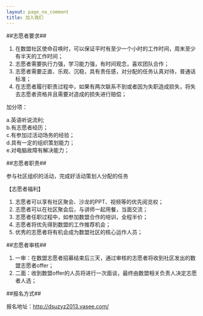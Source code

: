 ```yaml
---
layout: page_no_comment
title: 加入我们
---
```


##志愿者要求##

1. 在数盟社区使命召唤时，可以保证平时有至少一个小时的工作时间，周末至少有半天的工作时间；
2. 志愿者需要执行力强，学习能力强，有时间观念，喜欢团队合作；
3. 志愿者需要正直、乐观、沉稳，具有责任感，对分配的任务认真对待，普通话标准；
4. 在志愿者履行职责过程中，如果有两次联系不到或者因为失职造成损失，将失去志愿者资格并且需要对造成的损失进行赔偿；

加分项：

a.英语听说流利;  
b.有志愿者经历；  
c.有参加过活动场务的经验；  
d.具有一定的组织策划能力；  
e.对电脑故障有解决能力；  

##志愿者职责##

参与社区组织的活动，完成好活动策划人分配的任务

【志愿者福利】

1. 志愿者可以享有社区聚会、沙龙的PPT、视频等的优先阅览权；
2. 志愿者可以在社区聚会后，与讲师一起用餐，当面交流；
3. 志愿者任职过程中，如参加数盟合作的培训，全程半价；
4. 志愿者将优先得到数盟的工作推荐机会；
5. 优秀的志愿者将有机会成为数盟社区的核心运作人员；

##志愿者审核##

1. 一审：在数盟志愿者招募结束后三天，通过审核的志愿者将收到社区发出的数盟志愿者offer；
2. 二面：收到数盟offer的人员将进行一次面谈，最终由数盟相关负责人决定志愿者人选；

##报名方式##

报名地址：<http://dsuzyz2013.vasee.com/>